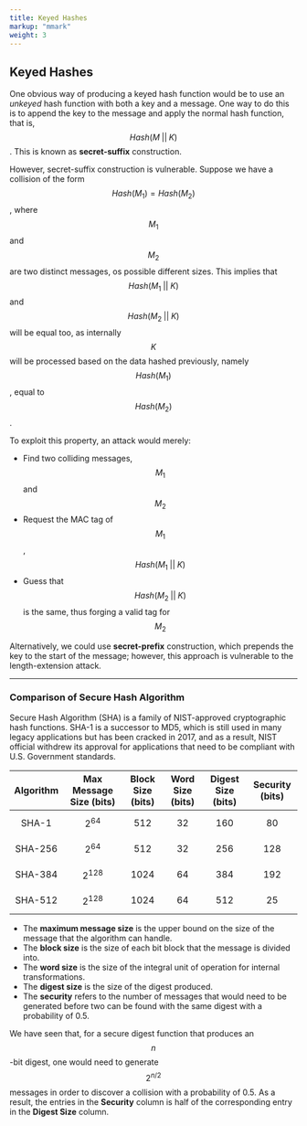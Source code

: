 ```yaml
---
title: Keyed Hashes
markup: "mmark"
weight: 3
---
```


## Keyed Hashes
One obvious way of producing a keyed hash function would be to use an *unkeyed* hash function with both a key and a message. One way to do this is to append the key to the message and apply the normal hash function, that is, $$Hash(M \; || \; K)$$. This is known as **secret-suffix** construction. 

However, secret-suffix construction is vulnerable. Suppose we have a collision of the form $$Hash(M_1) = Hash(M_2)$$, where $$M_1$$ and $$M_2$$ are two distinct messages, os possible different sizes. This implies that $$Hash(M_1 \; || \; K)$$ and $$Hash(M_2 \; || \; K)$$ will be equal too, as internally $$K$$ will be processed based on the data hashed previously, namely $$Hash(M_1)$$, equal to $$Hash(M_2)$$.

To exploit this property, an attack would merely:
- Find two colliding messages, $$M_1$$ and $$M_2$$
- Request the MAC tag of $$M_1$$, $$Hash(M_1 \; || \; K)$$
- Guess that $$Hash(M_2 \; || \; K)$$ is the same, thus forging a valid tag for $$M_2$$

Alternatively, we could use **secret-prefix** construction, which prepends the key to the start of the message; however, this approach is vulnerable to the length-extension attack.

---

### Comparison of Secure Hash Algorithm

Secure Hash Algorithm (SHA) is a family of NIST-approved cryptographic hash functions. SHA-1 is a successor to MD5, which is still used in many legacy applications but has been cracked in 2017, and as a result, NIST official withdrew its approval for applications that need to be compliant with U.S. Government standards.

|Algorithm| Max Message Size (bits) | Block Size (bits) | Word Size (bits) | Digest Size (bits) | Security (bits) |
|:-:|:-:|:-:|:-:|:-:|:-:|
|SHA-1  | $$2^{64}$$  | 512  | 32 | 160 | 80  |
SHA-256 | $$2^{64}$$  | 512  | 32 | 256 | 128 |
SHA-384 | $$2^{128}$$ | 1024 | 64 | 384 | 192 |
SHA-512 | $$2^{128}$$ | 1024 | 64 | 512 | 25  |

- The **maximum message size** is the upper bound on the size of the message that the algorithm can handle.
- The **block size** is the size of each bit block that the message is divided into.
- The **word size** is the size of the integral unit of operation for internal transformations.
- The **digest size** is the size of the digest produced.
- The **security** refers to the number of messages that would need to be generated before two can be found with the same digest with a probability of 0.5.

We have seen that, for a secure digest function that produces an $$n$$-bit digest, one would need to generate $$2^{n/2}$$ messages in order to discover a collision with a probability of 0.5. As a result, the entries in the **Security** column is half of the corresponding entry in the **Digest Size** column.
